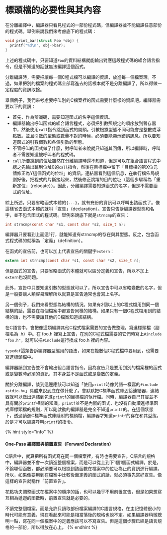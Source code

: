 # 標頭檔的必要性與其內容

在分離編譯中，編譯器只看見程式的一部份程式碼，但編譯器並不能編譯任意部份的程式碼。舉例來說我們來考慮底下的程式碼：

```c
void print_bar(struct Foo *obj) {
  printf("%d\n", obj->bar);
}
```

上述的程式碼中，只要知道`Foo`的資料結構就能輸出對應這段程式碼的組合語言指令，但是不知道的話就無法編譯這個函式。

分離編譯時，需要把讓每一個C程式檔可以編譯的資訊，放進每一個檔案理。不過，如果把別的檔案的程式碼全部寫進去的話根本就不是分離編譯了，所以得做一定程度的資訊取捨。

舉個例子，我們來考慮要呼叫別的C檔案裡的函式需要什麼樣的資訊吧。編譯器需要以下的資訊：

* 首先，作為辨識碼，需要知道函式的名字這個資訊。
* 編譯器輸出呼叫函式的組合語言程式，必須把引數照規定的順序放到暫存器中，然後使用`call`指令跳到函式的開頭。引數根據型態不同可能會是整數或浮點數。並且引數的型態或數量不對的時候，必須要能顯示錯誤訊息。所以要知道函式的引數個數和各個引數的型態。
* 不管呼叫的函式做了什麼，對呼叫者來說就只知道其回傳，所以編譯時，呼叫者不需要知道被呼叫者的程式碼。
* `call`所要跳到的位址雖然在分離編譯時還不知道，但是可以在組合語言程式中總之先輸出跳到位址0的`call`指令，然後在目標檔中留下「目標檔的第X位元請修正為Y這個函式的位址」的資訊。連結器看到這個訊息，在執行檔佈局規劃好後，把程式的片斷接起來，然後修正跳躍的目的位址（這個步驟稱為「重新定位」（relocate））。因此，分離編譯需要知道函式的名字，但是不需要函式的位址。

綜上所述，只要省略函式本體的`{...}`，就有充份的資訊可以呼叫出該函式了。像這樣省去函式本體的就叫「宣告」（declaration）。宣告只告訴編譯器型態和名字，並不包含函式的程式碼。舉例來說底下就是`strncmp`的宣告：

```c
int strncmp(const char *s1, const char *s2, size_t n);
```

編譯器只要看到上面這1行，就能知道有strncmp的存在與其型態。反之，包含函式程式碼的就稱為「定義」（definition）。

在函式的宣告前，也可以加上代表宣告的關鍵字`extern`：

```c
extern int strncmp(const char *s1, const char *s2, size_t n);
```

但是函式的宣告，只要省略函式的本體就可以區分定義和宣告，所以不加上`extern`也沒問題。

此外，宣告中只要知道引數的型態就可以了，所以宣告中可以省略變數的名字，但是一般要讓人類容易理解所以就算是宣告通常也會寫上名字。

另一個例子，我們來看型態為結構的情況。如果有2個以上的C程式檔用到同一個結構的話，需要在每個檔案中都宣告同樣的結構。如果只有一個C程式檔用到的結構的話，也不需要讓其他的C檔案知道該結構。

在C語言中，會把像這類編譯其他C程式檔案需要的宣告做整理，寫進標頭檔（副檔名為 .h）中。在 foo.h 裡寫上宣告，在別的C程式檔需要的它們時寫上`#include "foo.h"`，就可以把`#include`這行換成 foo.h 裡的內容。

`typedef`這類告訴編譯器型態用的語法，如果在複數個C程式檔中要用到，也需要寫進標頭檔中。

編譯器讀到宣告並不會輸出組合語言指令。因為宣告只是要用到別的檔案裡的函式或是變數時必須的資訊，其本身並不是函式或是變數的定義。

關於分離編譯，談到這邊應該可以知道「使用`printf`時像咒語一樣寫的`#include <stdio.h>`」具體來說到底在做什麼了。會默默把C標準函式庫丟給連結器，連結器就可以做出連結到包含`printf`的目標檔的執行檔。同時，編譯器自己其實並不具有關於`printf`相關的知識。`printf`並不是內嵌的函式，也沒有自動讀進標準函式庫標頭檔的規則，所以剛啟動的編譯器是完全不知道`printf`的。在這個狀態下，透過讀進C標準函式庫隨附的標頭檔，編譯器才知道`printf`的存在和其型態，於是才可以編譯呼叫`printf`的指令。

{% hint style="info" %}
#### One-Pass 編譯器與前置宣告（Forward Declaration）

C語言中，就算把所有函式寫在同一個檔案裡，有時也需要宣告。C語言的規格中，編譯器並不會一次讀進整個檔案，而是可以從上到下1個1個函式編譯。於是，不論哪個函數，都必須要可以根據到該函數在檔案中的位址為止的資訊進行編譯。所以，如果像要用到在檔案中比較後面定義的函式的話，就必須事先寫好宣告。像這樣的宣告就稱作「前置宣告」。

花點功夫調整函式在檔案中的順序的話，也可以幾乎不用前置宣告，但是如果想寫互相為遞迴的函數時，前置宣告就是必要的。

不讀完整個檔案，而是允許只讀取部份檔案編譯的C語言規格，在主記憶體很小的時代可能有意義，現在看起來可能是相當落後的規格也說不定。如果編譯器稍微聰明一點，寫在同一個檔案中的定義應該可以不寫宣告。但是這個步驟已經是語言規格的一部份，所以得放在心上。
{% endhint %}

